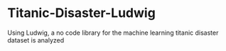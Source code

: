 # Titanic-Disaster-Ludwig
Using Ludwig, a no code library for the machine learning titanic disaster dataset is analyzed
